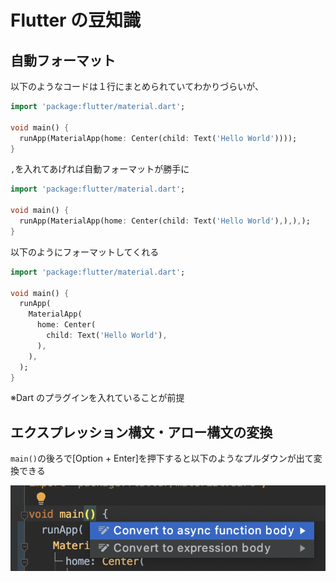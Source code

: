 # Flutter の豆知識

## 自動フォーマット

以下のようなコードは１行にまとめられていてわかりづらいが、

```dart
import 'package:flutter/material.dart';

void main() {
  runApp(MaterialApp(home: Center(child: Text('Hello World'))));
}
```

`,`を入れてあげれば自動フォーマットが勝手に

```dart
import 'package:flutter/material.dart';

void main() {
  runApp(MaterialApp(home: Center(child: Text('Hello World'),),),);
}
```

以下のようにフォーマットしてくれる

```dart
import 'package:flutter/material.dart';

void main() {
  runApp(
    MaterialApp(
      home: Center(
        child: Text('Hello World'),
      ),
    ),
  );
}
```

※Dart のプラグインを入れていることが前提

## エクスプレッション構文・アロー構文の変換

`main()`の後ろで[Option + Enter]を押下すると以下のようなプルダウンが出て変換できる

![image](images/expression_arrow_convert.png)
